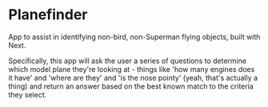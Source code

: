 # Planefinder

App to assist in identifying non-bird, non-Superman flying objects, built with Next.


Specifically, this app will ask the user a series of questions to determine which model plane they're looking at - things like 'how many engines does it have' and 'where are they' and 'is the nose pointy' (yeah, that's actually a thing) and return an answer based on the best known match to the criteria they select.
